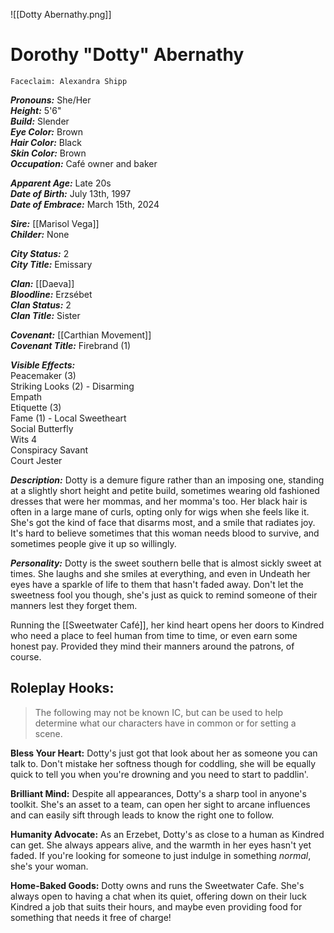 ![[Dotty Abernathy.png]]
# Dorothy "Dotty" Abernathy
	Faceclaim: Alexandra Shipp
***Pronouns:*** She/Her  
***Height:*** 5'6"  
***Build:*** Slender  
***Eye Color:*** Brown  
***Hair Color:*** Black  
***Skin Color:*** Brown  
***Occupation:*** Café owner and baker  

***Apparent Age:*** Late 20s  
***Date of Birth:*** July 13th, 1997  
***Date of Embrace:*** March 15th, 2024  

***Sire:*** [[Marisol Vega]]  
***Childer:*** None  

***City Status:*** 2  
***City Title:*** Emissary  

***Clan:*** [[Daeva]]  
***Bloodline:*** Erzsébet  
***Clan Status:*** 2  
***Clan Title:*** Sister  

***Covenant:*** [[Carthian Movement]]  
***Covenant Title:*** Firebrand (1)  

***Visible Effects:***  
Peacemaker (3)  
Striking Looks (2) - Disarming  
Empath  
Etiquette (3)  
Fame (1) - Local Sweetheart  
Social Butterfly  
Wits 4  
Conspiracy Savant  
Court Jester  

***Description:*** 
Dotty is a demure figure rather than an imposing one, standing at a slightly short height and petite build, sometimes wearing old fashioned dresses that were her mommas, and her momma's too. Her black hair is often in a large mane of curls, opting only for wigs when she feels like it. She's got the kind of face that disarms most, and a smile that radiates joy. It's hard to believe sometimes that this woman needs blood to survive, and sometimes people give it up so willingly. 

***Personality:***
Dotty is the sweet southern belle that is almost sickly sweet at times. She laughs and she smiles at everything, and even in Undeath her eyes have a sparkle of life to them that hasn't faded away. Don't let the sweetness fool you though, she's just as quick to remind someone of their manners lest they forget them.

Running the [[Sweetwater Café]], her kind heart opens her doors to Kindred who need a place to feel human from time to time, or even earn some honest pay. Provided they mind their manners around the patrons, of course.

## Roleplay Hooks:
>The following may not be known IC, but can be used to help determine what our characters have in common or for setting a scene.

**Bless Your Heart:** Dotty's just got that look about her as someone you can talk to. Don't mistake her softness though for coddling, she will be equally quick to tell you when you're drowning and you need to start to paddlin'.

**Brilliant Mind:** Despite all appearances, Dotty's a sharp tool in anyone's toolkit. She's an asset to a team, can open her sight to arcane influences and can easily sift through leads to know the right one to follow. 

**Humanity Advocate:** As an Erzebet, Dotty's as close to a human as Kindred can get. She always appears alive, and the warmth in her eyes hasn't yet faded. If you're looking for someone to just indulge in something *normal*, she's your woman.

**Home-Baked Goods:** Dotty owns and runs the Sweetwater Cafe. She's always open to having a chat when its quiet, offering down on their luck Kindred a job that suits their hours, and maybe even providing food for something that needs it free of charge!
